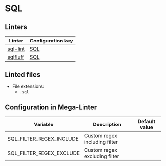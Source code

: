 <!-- markdownlint-disable MD003 MD020 MD033 MD041 -->
<!-- Generated by .automation/build.py, please do not update manually -->
<!-- Instead, update descriptor file at https://github.com/nvuillam/mega-linter/tree/master/megalinter/descriptors/sql.yml -->
# SQL

## Linters

| Linter                      | Configuration key      |
|-----------------------------|------------------------|
| [sql-lint](sql_sql_lint.md) | [SQL](sql_sql_lint.md) |
| [sqlfluff](sql_sqlfluff.md) | [SQL](sql_sqlfluff.md) |

## Linted files

- File extensions:
  - `.sql`

## Configuration in Mega-Linter

| Variable                 | Description                   | Default value |
|--------------------------|-------------------------------|---------------|
| SQL_FILTER_REGEX_INCLUDE | Custom regex including filter |               |
| SQL_FILTER_REGEX_EXCLUDE | Custom regex excluding filter |               |

